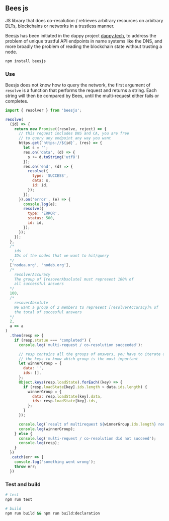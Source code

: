 ## Bees js

JS library that does co-resolution / retrieves arbitrary resources on arbitrary DLTs, blockchains or networks in a trustless manner.

Beesjs has been initiated in the dappy project [dappy.tech](https://dappy.tech), to address the problem of unique trustful API endpoints in name systems like the DNS, and more broadly the problem of reading the blockchain state without trusting a node.

```bash
npm install beesjs
```

### Use

Beesjs does not know how to query the network, the first argument of `resolve` is a function that performs the request and returns a string. Each string will then be compared by Bees, until the multi-request either fails or completes.

```javascript
import { resolver } from 'beesjs';

resolve(
  (id) => {
    return new Promise((resolve, reject) => {
      // this request includes DNS and CA, you are free
      // to query any endpoint any way you want
      https.get(`https://${id}`, (res) => {
        let s = '';
        res.on('data', (d) => {
          s += d.toString('utf8')
        });
        res.on('end', (d) => {
          resolve({
            type: 'SUCCESS',
            data: s,
            id: id,
          });
        });
      }).on('error', (e) => {
        console.log(e);
        resolve({
          type: 'ERROR',
          status: 500,
          id: id,
        });
      });
    });
  },
  /*
    ids
    IDs of the nodes that we want to hit/query
  */
  ['nodea.org', 'nodeb.org'],
  /*
    resolverAccuracy
    The group of [resoverAbsolute] must represent 100% of
    all successful answers
  */
  100,
  /*
    resoverAbsolute
    We want a group of 2 members to represent [resolverAccuracy]% of
    the total of succesful answers
  */
  2,
  a => a
)
  .then(resp => {
    if (resp.statue === "completed") {
      console.log('multi-request / co-resolution succeeded'):

      // resp contains all the groups of answers, you have to iterate over
      // the keys to know which group is the most important
      let winnerGroup = {
        data: '',
        ids: [],
      };
      Object.keys(resp.loadState).forEach((key) => {
        if (resp.loadState[key].ids.length > data.ids.length) {
          winnerGroup = {
            data: resp.loadState[key].data,
            ids: resp.loadState[key].ids,
          };
        }
      });

      console.log(`result of multirequest ${winnerGroup.ids.length} nodes in winning group :`);
      console.log(winnerGroup);
    } else {
      console.log('multi-request / co-resolution did not succeed');
      console.log(resp);
    }
  })
  .catch(err => {
    console.log('something went wrong');
    throw err;
  })
```

### Test and build

```bash
# test
npm run test

# build
npm run build && npm run build:declaration
```